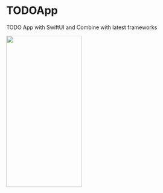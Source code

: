 # TODOApp
TODO App with SwiftUI and Combine with latest frameworks 

<img src= "https://github.com/user-attachments/assets/a21f6182-4aef-4e66-9728-a53f1c734ca8" width="200" height = "400">
